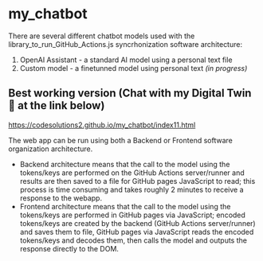 # my_chatbot

There are several different chatbot models used with the library_to_run_GitHub_Actions.js syncrhonization software architecture: 
1. OpenAI Assistant - a standard AI model using a personal text file
2. Custom model - a finetunned model using personal text *(in progress)*

## Best working version (Chat with my Digital Twin 🤖 at the link below)

https://codesolutions2.github.io/my_chatbot/index11.html

The web app can be run using both a Backend or Frontend software organization architecture. 
- Backend architecture means that the call to the model using the tokens/keys are performed on the GitHub Actions server/runner and results are then saved to a file for GitHub pages JavaScript to read; this process is time consuming and takes roughly 2 minutes to receive a response to the webapp.
- Frontend architecture means that the call to the model using the tokens/keys are performed in GitHub pages via JavaScript; encoded tokens/keys are created by the backend (GitHub Actions server/runner) and saves them to file, GitHub pages via JavaScript reads the encoded tokens/keys and decodes them, then calls the model and outputs the response directly to the DOM.
